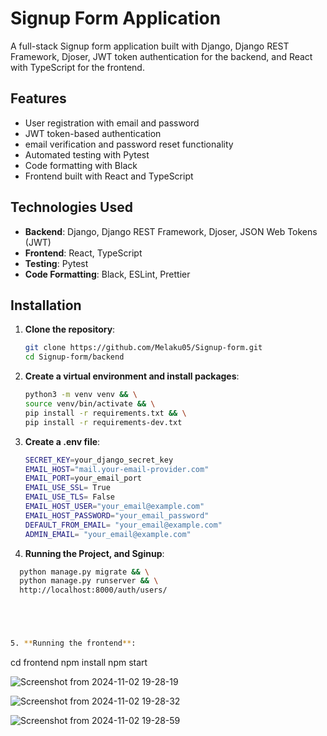 # Signup Form Application
A full-stack Signup form application built with Django, Django REST Framework, Djoser, JWT token authentication for the backend, and React with TypeScript for the frontend.

## Features

- User registration with email and password
- JWT token-based authentication
- email verification and password reset functionality
- Automated testing with Pytest
- Code formatting with Black
- Frontend built with React and TypeScript

## Technologies Used

- **Backend**: Django, Django REST Framework, Djoser, JSON Web Tokens (JWT)
- **Frontend**: React, TypeScript
- **Testing**: Pytest
- **Code Formatting**: Black, ESLint, Prettier

## Installation

1. **Clone the repository**:
   ```bash
   git clone https://github.com/Melaku05/Signup-form.git
   cd Signup-form/backend


2. **Create a virtual environment and install packages**:
   ```bash
   python3 -m venv venv && \
   source venv/bin/activate && \
   pip install -r requirements.txt && \
   pip install -r requirements-dev.txt


3. **Create a .env file**:
   ```bash
   SECRET_KEY=your_django_secret_key
   EMAIL_HOST="mail.your-email-provider.com"
   EMAIL_PORT=your_email_port
   EMAIL_USE_SSL= True
   EMAIL_USE_TLS= False
   EMAIL_HOST_USER="your_email@example.com"
   EMAIL_HOST_PASSWORD="your_email_password"
   DEFAULT_FROM_EMAIL= "your_email@example.com"
   ADMIN_EMAIL= "your_email@example.com"


4. **Running the Project, and Sginup**:
 ```bash
   python manage.py migrate && \
   python manage.py runserver && \
   http://localhost:8000/auth/users/ 





5. **Running the frontend**:
```
   cd frontend
   npm install
   npm start
   


![Screenshot from 2024-11-02 19-28-19](https://github.com/user-attachments/assets/01afb75b-9d5c-4e13-9965-ca98c6ad2187)


![Screenshot from 2024-11-02 19-28-32](https://github.com/user-attachments/assets/f080a4ee-8504-4f76-9af4-7f9bee090b37)


![Screenshot from 2024-11-02 19-28-59](https://github.com/user-attachments/assets/6dd11106-fcef-4308-82a6-fe267b2c6380)


